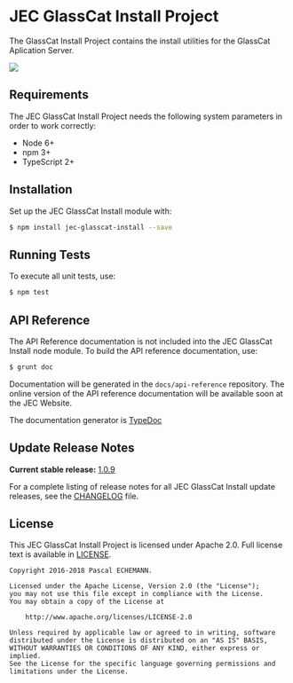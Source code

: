 # JEC GlassCat Install Project

The GlassCat Install Project contains the install utilities for the GlassCat Aplication Server.

[![][jec-logo]][jec-url]

## Requirements

The JEC GlassCat Install Project needs the following system parameters in order to work correctly:

- Node 6+
- npm 3+
- TypeScript 2+

## Installation

Set up the JEC GlassCat Install module with:

```bash
$ npm install jec-glasscat-install --save
```

## Running Tests

To execute all unit tests, use:

```bash
$ npm test
```

## API Reference

The API Reference documentation is not included into the JEC GlassCat Install node module. To build the API reference documentation, use:

```bash
$ grunt doc
```

Documentation will be generated in the `docs/api-reference` repository.
The online version of the  API reference documentation will be available soon at the JEC Website.

The documentation generator is [TypeDoc](http://typedoc.org/)

## Update Release Notes

**Current stable release:** [1.0.9](CHANGELOG.md#jec-glasscat-install-1.0.9)
 
For a complete listing of release notes for all JEC GlassCat Install update releases, see the [CHANGELOG](CHANGELOG.md) file. 

## License
This JEC GlassCat Install Project is licensed under Apache 2.0. Full license text is available in [LICENSE](LICENSE).

```
Copyright 2016-2018 Pascal ECHEMANN.

Licensed under the Apache License, Version 2.0 (the "License");
you may not use this file except in compliance with the License.
You may obtain a copy of the License at

    http://www.apache.org/licenses/LICENSE-2.0

Unless required by applicable law or agreed to in writing, software
distributed under the License is distributed on an "AS IS" BASIS,
WITHOUT WARRANTIES OR CONDITIONS OF ANY KIND, either express or implied.
See the License for the specific language governing permissions and
limitations under the License.
```

[jec-url]: https://github.com/pechemann/JEC
[jec-logo]: https://raw.githubusercontent.com/pechemann/JEC/master/assets/jec-logos/jec-logo.png